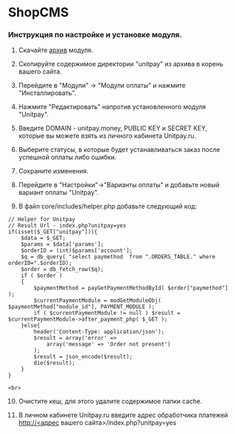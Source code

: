 # ShopCMS

### Инструкция по настройке и установке модуля.

1. Скачайте [архив](https://github.com/unitpay/shopcms-module/releases/download/v2.0.1/phpshop-module-2.0.1.zip) модуля.

2. Скопируйте содержимое директории "unitpay" из архива в корень вашего сайта.

3. Перейдите в "Модули" -&gt; "Модули оплаты" и нажмите "Инсталлировать".

4. Нажмите "Редактировать" напротив установленного модуля "Unitpay".

5. Введите DOMAIN - unitpay.money, PUBLIC KEY и SECRET KEY, которые вы можете взять из личного кабинета Unitpay.ru.

6. Выберите статусы, в которые будет устанавливаться заказ после успешной оплаты либо ошибки.

7. Сохраните изменения.

8. Перейдите в "Настройки"-&gt;"Варианты оплаты" и добавьте новый вариант оплаты "Unitpay".

9. В файл core/includes/helper.php добавьте следующий код:

```text
// Helper for Unitpay
// Result Url - index.php?unitpay=yes
if(isset($_GET["unitpay"])){
    $data = $_GET;
    $params = $data['params'];
    $orderID = (int)$params['account'];
    $q = db_query( "select paymethod  from ".ORDERS_TABLE." where orderID=".$orderID);
    $order = db_fetch_row($q);
    if ( $order )
    {
        $paymentMethod = payGetPaymentMethodById( $order["paymethod"] );
        $currentPaymentModule = modGetModuleObj( $paymentMethod["module_id"], PAYMENT_MODULE );
        if ( $currentPaymentModule != null ) $result = $currentPaymentModule->after_payment_php( $_GET );
    }else{
        header('Content-Type: application/json');
        $result = array('error' =>
            array('message' => 'Order not present')
        );
        $result = json_encode($result);
        die($result);
    }
}

<br>
```

10. Очистите кеш, для этого удалите содержимое папки cache.

11. В личном кабинете Unitpay.ru введите адрес обработчика платежей  [http://&lt;адрес](http://xn--%3C-8cdug0fj/) вашего сайта&gt;/index.php?unitpay=yes

